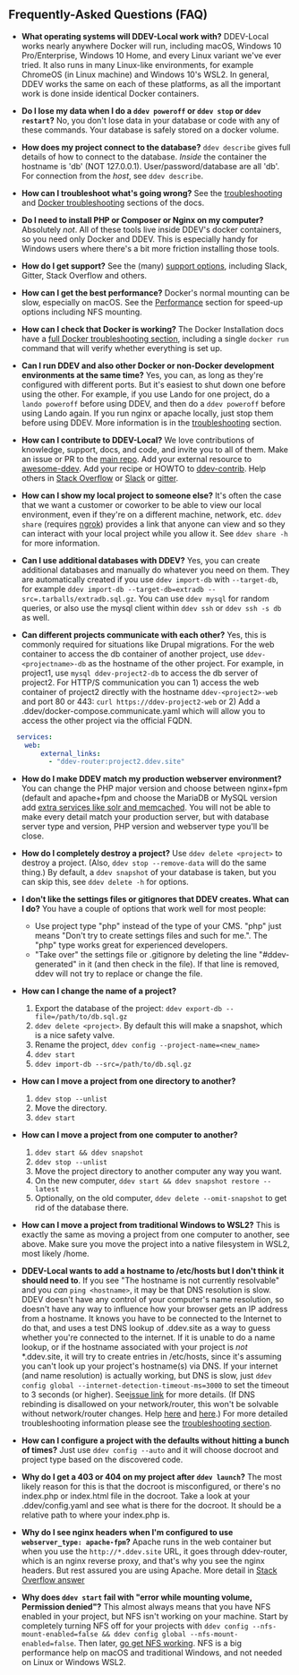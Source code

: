 ## Frequently-Asked Questions (FAQ)

* **What operating systems will DDEV-Local work with?** DDEV-Local works nearly anywhere Docker will run, including macOS, Windows 10 Pro/Enterprise,  Windows 10 Home, and every Linux variant we've ever tried. It also runs in many Linux-like environments, for example ChromeOS (in Linux machine) and Windows 10's WSL2. In general, DDEV works the same on each of these platforms, as all the important work is done inside identical Docker containers.

* **Do I lose my data when I do a `ddev poweroff` or `ddev stop` or `ddev restart`?** No, you don't lose data in your database or code with any of these commands. Your database is safely stored on a docker volume.

* **How does my project connect to the database?** `ddev describe` gives full details of how to connect to the database. *Inside* the container the hostname is 'db' (NOT 127.0.0.1). User/password/database are all 'db'. For connection from the *host*, see `ddev describe`.

* **How can I troubleshoot what's going wrong?** See the [troubleshooting](troubleshooting.md) and [Docker troubleshooting](docker_installation.md#troubleshooting) sections of the docs.

* **Do I need to install PHP or Composer or Nginx on my computer?** Absolutely *not*. All of these tools live inside DDEV's docker containers, so you need only Docker and DDEV. This is especially handy for Windows users where there's a bit more friction installing those tools.

* **How do I get support?** See the (many) [support options](../index.md#support), including Slack, Gitter, Stack Overflow and others.

* **How can I get the best performance?** Docker's normal mounting can be slow, especially on macOS. See the [Performance](performance.md) section for speed-up options including NFS mounting.

* **How can I check that Docker is working?** The Docker Installation docs have a [full Docker troubleshooting section](docker_installation.md#troubleshooting), including a single `docker run` command that will verify whether everything is set up.

* **Can I run DDEV and also other Docker or non-Docker development environments at the same time?** Yes, you can, as long as they're configured with different ports. But it's easiest to shut down one before using the other. For example, if you use Lando for one project, do a `lando poweroff` before using DDEV, and then do a `ddev poweroff` before using Lando again. If you run nginx or apache locally, just stop them before using DDEV. More information is in the [troubleshooting](troubleshooting.md) section.

* **How can I contribute to DDEV-Local?** We love contributions of knowledge, support, docs, and code, and invite you to all of them. Make an issue or PR to the [main repo](https://github.com/drud/ddev). Add your external resource to [awesome-ddev](https://github.com/drud/awesome-ddev). Add your recipe or HOWTO to [ddev-contrib](https://github.com/drud/ddev-contrib). Help others in [Stack Overflow](https://stackoverflow.com/tags/ddev) or [Slack](../index.md#support) or [gitter](https://gitter.im/drud/ddev).

* **How can I show my local project to someone else?** It's often the case that we want a customer or coworker to be able to view our local environment, even if they're on a different machine, network, etc. `ddev share` (requires [ngrok](https://ngrok.com)) provides a link that anyone can view and so they can interact with your local project while you allow it. See `ddev share -h` for more information.

* **Can I use additional databases with DDEV?** Yes, you can create additional databases and manually do whatever you need on them. They are automatically created if you use `ddev import-db` with `--target-db`, for example `ddev import-db --target-db=extradb --src=.tarballs/extradb.sql.gz`. You can use `ddev mysql` for random queries, or also use the mysql client within `ddev ssh` or `ddev ssh -s db` as well.

* **Can different projects communicate with each other?** Yes, this is commonly required for situations like Drupal migrations. For the web container to access the db container of another project, use `ddev-<projectname>-db` as the hostname of the other project. For example, in project1, use `mysql ddev-project2-db` to access the db server of project2. For HTTP/S communication you can 1) access the web container of project2 directly with the hostname `ddev-<project2>-web` and port 80 or 443: `curl https://ddev-project2-web` or 2) Add a .ddev/docker-compose.communicate.yaml which will allow you to access the other project via the official FQDN.

```yaml
  services:
    web:
        external_links:
          - "ddev-router:project2.ddev.site"
```

* **How do I make DDEV match my production webserver environment?** You can change the PHP major version and choose between nginx+fpm (default and apache+fpm and choose the MariaDB or MySQL version add [extra services like solr and memcached](extend/additional-services.md). You will not be able to make every detail match your production server, but with database server type and version, PHP version and webserver type you'll be close.

* **How do I completely destroy a project?** Use `ddev delete <project>` to destroy a project. (Also, `ddev stop --remove-data` will do the same thing.) By default, a `ddev snapshot` of your database is taken, but you can skip this, see `ddev delete -h` for options.

* **I don't like the settings files or gitignores that DDEV creates. What can I do?**  You have a couple of options that work well for most people:
    * Use project type "php" instead of the type of your CMS. "php" just means "Don't try to create settings files and such for me.". The "php" type works great for experienced developers.
    * "Take over" the settings file or .gitignore by deleting the line "#ddev-generated" in it (and then check in the file). If that line is removed, ddev will not try to replace or change the file.
  
* **How can I change the name of a project?**
  1. Export the database of the project: `ddev export-db --file=/path/to/db.sql.gz`
  2. `ddev delete <project>`. By default this will make a snapshot, which is a nice safety valve.
  3. Rename the project, `ddev config --project-name=<new_name>`
  4. `ddev start`
  5. `ddev import-db --src=/path/to/db.sql.gz`

* **How can I move a project from one directory to another?**
  1. `ddev stop --unlist`
  2. Move the directory.
  3. `ddev start`
  
* **How can I move a project from one computer to another?**
  1. `ddev start && ddev snapshot`
  2. `ddev stop --unlist`
  3. Move the project directory to another computer any way you want.
  4. On the new computer, `ddev start && ddev snapshot restore --latest`
  5. Optionally, on the old computer, `ddev delete --omit-snapshot` to get rid of the database there.
  
* **How can I move a project from traditional Windows to WSL2?**
  This is exactly the same as moving a project from one computer to another, see above. Make sure you move the project into a native filesystem in WSL2, most likely /home.
  
* **DDEV-Local wants to add a hostname to /etc/hosts but I don't think it should need to**.  If you see "The hostname <hostname> is not currently resolvable" and you *can* `ping <hostname>`, it may be that DNS resolution is slow. DDEV doesn't have any control of your computer's name resolution, so doesn't have any way to influence how your browser gets an IP address from a hostname. It knows you have to be connected to the Internet to do that, and uses a test DNS lookup of <somethingrandom>.ddev.site as a way to guess whether you're connected to the internet. If it is unable to do a name lookup, or if the hostname associated with your project is *not* \*.ddev.site, it will try to create entries in /etc/hosts, since it's assuming you can't look up your project's hostname(s) via DNS. If your internet (and name resolution) is actually working, but DNS is slow, just `ddev config global --internet-detection-timeout-ms=3000` to set the timeout to 3 seconds (or higher). See[issue link](https://github.com/drud/ddev/issues/2409#issuecomment-662448025) for more details. (If DNS rebinding is disallowed on your network/router, this won't be solvable without network/router changes. Help [here](https://github.com/drud/ddev/issues/2409#issuecomment-675083658) and [here](https://github.com/drud/ddev/issues/2409#issuecomment-686718237).) For more detailed troubleshooting information please see the [troubleshooting section](troubleshooting.md#ddev-starts-fine-but-my-browser-cant-access-the-url-url-server-ip-address-could-not-be-found-or-we-cant-connect-to-the-server-at-url).
* **How can I configure a project with the defaults without hitting <RETURN> a bunch of times?** Just use `ddev config --auto` and it will choose docroot and project type based on the discovered code.

* **Why do I get a 403 or 404 on my project after `ddev launch`?**
  The most likely reason for this is that the docroot is misconfigured, or there's no index.php or index.html file in the docroot. Take a look at your .ddev/config.yaml and see what is there for the docroot. It should be a relative path to where your index.php is.

* **Why do I see nginx headers when I'm configured to use `webserver_type: apache-fpm`?**
  Apache runs in the web container but when you use the `http://*.ddev.site` URL, it goes through ddev-router, which is an nginx reverse proxy, and that's why you see the nginx headers. But rest assured you are using Apache. More detail in [Stack Overflow answer](https://stackoverflow.com/a/52780601/215713)

* **Why does `ddev start` fail with "error while mounting volume, Permission denied"?**
  This almost always means that you have NFS enabled in your project, but NFS isn't working on your machine. Start by completely turning NFS off for your projects with `ddev config --nfs-mount-enabled=false && ddev config global --nfs-mount-enabled=false`. Then later, [go get NFS working](https://ddev.readthedocs.io/en/latest/users/performance/#using-nfs-to-mount-the-project-into-the-web-container). NFS is a big performance help on macOS and traditional Windows, and not needed on Linux or Windows WSL2.
